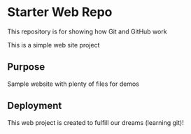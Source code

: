 # Starter Web Repo

This repository is for showing how Git and GitHub work

This is a simple web site project

## Purpose

Sample website with plenty of files for demos

## Deployment

This web project is created to fulfill our dreams (learning git)!